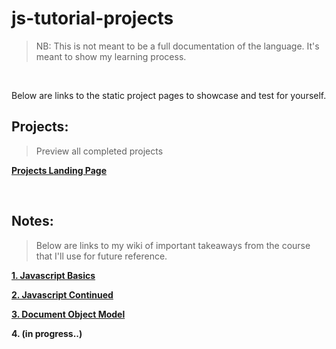 # js-tutorial-projects

>NB: This is not meant to be a full documentation of the language. It's meant to show my learning process.

<br>

Below are links to the static project pages to showcase and test for yourself.

## Projects:

> Preview all completed projects

[**Projects Landing Page**](https://yenszaf.github.io/js-tutorial-projects/ "Projects") 

<br>



## Notes:

> Below are links to my wiki of important takeaways from the course that I'll use for future reference.

[**1. Javascript Basics**](https://github.com/YensZAF/js-tutorial-projects/wiki/Javascript-Basics "Javascript Basics")

[**2. Javascript Continued**](https://github.com/YensZAF/js-tutorial-projects/wiki/Javascript-Continued "Javascript Continued")

[**3. Document Object Model**](https://github.com/YensZAF/js-tutorial-projects/wiki/Document-Object-Model "The DOM")

**4. (in progress..)**
